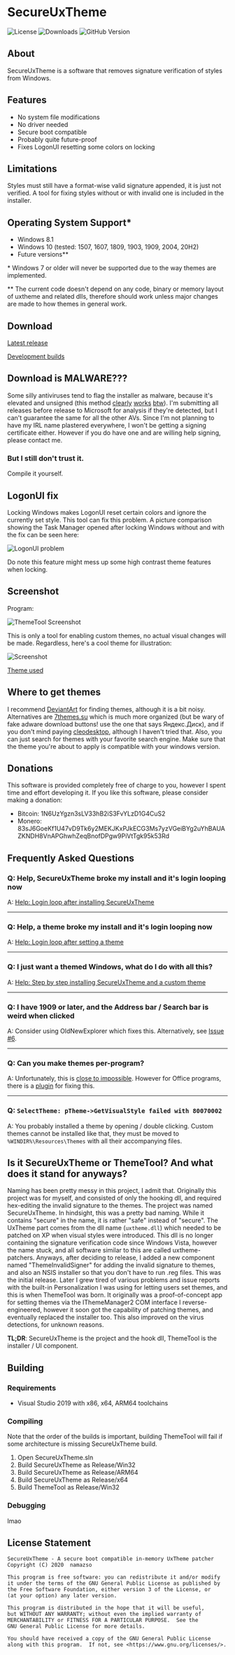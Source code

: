# SecureUxTheme

![License](https://img.shields.io/github/license/namazso/SecureUxTheme) ![Downloads](https://img.shields.io/github/downloads/namazso/SecureUxTheme/total) ![GitHub Version](https://img.shields.io/github/v/release/namazso/SecureUxTheme)

## About

SecureUxTheme is a software that removes signature verification of styles from Windows.

## Features

* No system file modifications
* No driver needed
* Secure boot compatible
* Probably quite future-proof
* Fixes LogonUI resetting some colors on locking

## Limitations

Styles must still have a format-wise valid signature appended, it is just not verified. A tool for fixing styles without or with invalid one is included in the installer.

## Operating System Support\*

* Windows 8.1
* Windows 10 (tested: 1507, 1607, 1809, 1903, 1909, 2004, 20H2)
* Future versions\*\*

\* Windows 7 or older will never be supported due to the way themes are implemented.

\*\* The current code doesn't depend on any code, binary or memory layout of uxtheme and related dlls, therefore should work unless major changes are made to how themes in general work.

## Download

[Latest release](https://github.com/namazso/SecureUxTheme/releases/latest/download/ThemeTool.exe)

[Development builds](https://github.com/namazso/SecureUxTheme/actions)

## Download is MALWARE???

Some silly antiviruses tend to flag the installer as malware, because it's elevated and unsigned (this method [clearly](https://www.securityweek.com/use-fake-code-signing-certificates-malware-surges) [works](https://www.zdnet.com/article/hackers-are-selling-legitimate-code-signing-certificates-to-evade-malware-detection/) [btw](http://signedmalware.org/)). I'm submitting all releases before release to Microsoft for analysis if they're detected, but I can't guarantee the same for all the other AVs. Since I'm not planning to have my IRL name plastered everywhere, I won't be getting a signing certificate either. However if you do have one and are willing help signing, please contact me.

### But I still don't trust it.

Compile it yourself.

## LogonUI fix

Locking Windows makes LogonUI reset certain colors and ignore the currently set style. This tool can fix this problem. A picture comparison showing the Task Manager opened after locking Windows without and with the fix can be seen here:

![LogonUI problem](resources/logonui_comparison.png)

Do note this feature might mess up some high contrast theme features when locking.

## Screenshot

Program:

![ThemeTool Screenshot](resources/screenshot_themetool.png)

This is only a tool for enabling custom themes, no actual visual changes will be made.
Regardless, here's a cool theme for illustration:

![Screenshot](resources/screenshot.png)

[Theme used](https://www.deviantart.com/niivu/art/10-Pro-Edition-802720222)

## Where to get themes

I recommend [DeviantArt](https://www.deviantart.com/tag/windows10themes) for finding themes, although it is a bit noisy. Alternatives are [7themes.su](https://7themes.su/) which is much more organized (but be wary of fake adware download buttons! use the one that says Яндекс.Диск), and if you don't mind paying [cleodesktop](https://www.cleodesktop.com/), although I haven't tried that. Also, you can just search for themes with your favorite search engine. Make sure that the theme you're about to apply is compatible with your windows version.

## Donations

This software is provided completely free of charge to you, however I spent time and effort developing it. If you like this software, please consider making a donation:

* Bitcoin: 1N6UzYgzn3sLV33hB2iS3FvYLzD1G4CuS2
* Monero: 83sJ6GoeKf1U47vD9Tk6y2MEKJKxPJkECG3Ms7yzVGeiBYg2uYhBAUAZKNDH8VnAPGhwhZeqBnofDPgw9PiVtTgk95k53Rd

## Frequently Asked Questions

### **Q: Help, SecureUxTheme broke my install and it's login looping now**

A: [Help: Login loop after installing SecureUxTheme](https://github.com/namazso/SecureUxTheme/wiki/Help:-Login-loop-after-installing-SecureUxTheme)

---

### **Q: Help, a theme broke my install and it's login looping now**

A: [Help: Login loop after setting a theme](https://github.com/namazso/SecureUxTheme/wiki/Help:-Login-loop-after-setting-a-theme)

---

### **Q: I just want a themed Windows, what do I do with all this?**

A: [Help: Step by step installing SecureUxTheme and a custom theme](https://github.com/namazso/SecureUxTheme/wiki/Help:-Step-by-step-installing-SecureUxTheme-and-a-custom-theme)

---

### **Q: I have 1909 or later, and the Address bar / Search bar is weird when clicked**

A: Consider using OldNewExplorer which fixes this. Alternatively, see [Issue #6](https://github.com/namazso/SecureUxTheme/issues/6).

---

### **Q: Can you make themes per-program?**

A: Unfortunately, this is [close to impossible](https://github.com/namazso/SecureUxTheme/issues/9#issuecomment-611897882). However for Office programs, there is a [plugin](https://github.com/matafokka/ExcelDarkThemeFix) for fixing this.

---

### **Q:** `SelectTheme: pTheme->GetVisualStyle failed with 80070002`

A: You probably installed a theme by opening / double clicking. Custom themes cannot be installed like that, they must be moved to `%WINDIR%\Resources\Themes` with all their accompanying files.

## Is it SecureUxTheme or ThemeTool? And what does it stand for anyways?

Naming has been pretty messy in this project, I admit that. Originally this project was for myself, and consisted of only the hooking dll, and required hex-editing the invalid signature to the themes. The project was named SecureUxTheme. In hindsight, this was a pretty bad naming. While it contains "secure" in the name, it is rather "safe" instead of "secure". The UxTheme part comes from the dll name (`uxtheme.dll`) which needed to be patched on XP when visual styles were introduced. This dll is no longer containing the signature verification code since Windows Vista, however the name stuck, and all software similar to this are called uxtheme-patchers. Anyways, after deciding to release, I added a new component named "ThemeInvalidSigner" for adding the invalid signature to themes, and also an NSIS installer so that you don't have to run .reg files. This was the initial release. Later I grew tired of various problems and issue reports with the built-in Personalization I was using for letting users set themes, and this is when ThemeTool was born. It originally was a proof-of-concept app for setting themes via the IThemeManager2 COM interface I reverse-engineered, however it soon got the capability of patching themes, and eventually replaced the installer too. This also improved on the virus detections, for unknown reasons.

**TL;DR**: SecureUxTheme is the project and the hook dll, ThemeTool is the installer / UI component.

## Building

### Requirements

* Visual Studio 2019 with x86, x64, ARM64 toolchains

### Compiling

Note that the order of the builds is important, building ThemeTool will fail if some architecture is missing SecureUxTheme build.

1. Open SecureUxTheme.sln
2. Build SecureUxTheme as Release/Win32
3. Build SecureUxTheme as Release/ARM64
4. Build SecureUxTheme as Release/x64
5. Build ThemeTool as Release/Win32

### Debugging

lmao

## License Statement

	SecureUxTheme - A secure boot compatible in-memory UxTheme patcher
	Copyright (C) 2020  namazso
	
	This program is free software: you can redistribute it and/or modify
	it under the terms of the GNU General Public License as published by
	the Free Software Foundation, either version 3 of the License, or
	(at your option) any later version.
	
	This program is distributed in the hope that it will be useful,
	but WITHOUT ANY WARRANTY; without even the implied warranty of
	MERCHANTABILITY or FITNESS FOR A PARTICULAR PURPOSE.  See the
	GNU General Public License for more details.
	
	You should have received a copy of the GNU General Public License
	along with this program.  If not, see <https://www.gnu.org/licenses/>.
